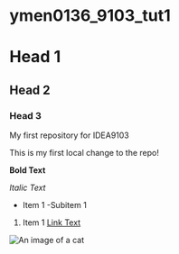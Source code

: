 # ymen0136_9103_tut1
# Head 1
## Head 2
### Head 3

My first repository for IDEA9103

This is my first local change to the repo!

**Bold Text**

*Italic Text*

- Item 1
    -Subitem 1

1. Item 1
[Link Text](https://github.com/mengke1943/ymen0136_9103_tut1)

![An image of a cat](http://placekitten.com/200/300)